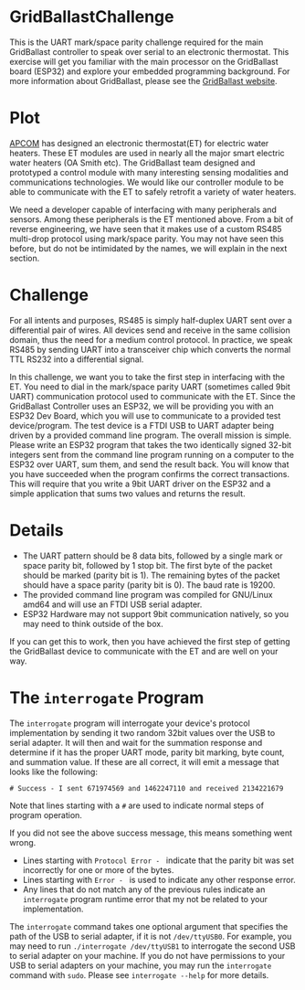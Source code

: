 # GridBallastChallenge
This is the UART mark/space parity challenge required for the main GridBallast controller to speak over serial to an electronic thermostat. This exercise will get you familiar with the main processor on the GridBallast board (ESP32) and explore your embedded programming background. For more information about GridBallast, please see the [GridBallast website](https://sites.google.com/view/gridballast/home).

# Plot
[APCOM](http://www.apcom-inc.com) has designed an electronic thermostat(ET) for electric water heaters. These ET modules are used in nearly all the major smart electric water heaters (OA Smith etc). The GridBallast team designed and prototyped a control module with many interesting sensing modalities and communications technologies. We would like our controller module to be able to communicate with the ET to safely retrofit a variety of water heaters.

We need a developer capable of interfacing with many peripherals and sensors. Among these peripherals is the ET mentioned above. From a bit of reverse engineering, we have seen that it makes use of a custom RS485 multi-drop protocol using mark/space parity. You may not have seen this before, but do not be intimidated by the names, we will explain in the next section.

# Challenge
For all intents and purposes, RS485 is simply half-duplex UART sent over a differential pair of wires. All devices send and receive in the same collision domain, thus the need for a medium control protocol. In practice, we speak RS485 by sending UART into a transceiver chip which converts the normal TTL RS232 into a differential signal.

In this challenge, we want you to take the first step in interfacing with the ET. You need to dial in the mark/space parity UART (sometimes called 9bit UART) communication protocol used to communicate with the ET. Since the GridBallast Controller uses an ESP32, we will be providing you with an ESP32 Dev Board, which you will use to communicate to a provided test device/program. The test device is a FTDI USB to UART adapter being driven by a provided command line program. The overall mission is simple. Please write an ESP32 program that takes the two identically signed 32-bit integers sent from the command line program running on a computer to the ESP32 over UART, sum them, and send the result back. You will know that you have succeeded when the program confirms the correct transactions.  This will require that you write a 9bit UART driver on the ESP32 and a simple application that sums two values and returns the result.

# Details
* The UART pattern should be 8 data bits, followed by a single mark or space parity bit, followed by 1 stop bit. The first byte of the packet should be marked (parity bit is 1). The remaining bytes of the packet should have a space parity (parity bit is 0). The baud rate is 19200.
* The provided command line program was compiled for GNU/Linux amd64 and will use an FTDI USB serial adapter.
* ESP32 Hardware may not support 9bit communication natively, so you may need to think outside of the box.

If you can get this to work, then you have achieved the first step of getting the GridBallast device to communicate with the ET and are well on your way.

# The `interrogate` Program
The `interrogate` program will interrogate your device's protocol implementation by sending it two random 32bit values over the USB to serial adapter.
It will then and wait for the summation response and determine if it has the proper UART mode, parity bit marking, byte count, and summation value.
If these are all correct, it will emit a message that looks like the following:
```
# Success - I sent 671974569 and 1462247110 and received 2134221679
```
Note that lines starting with a `#` are used to indicate normal steps of program operation.

If you did not see the above success message, this means something went wrong.
* Lines starting with `Protocol Error - ` indicate that the parity bit was set incorrectly for one or more of the bytes.
* Lines starting with `Error - ` is used to indicate any other response error.
* Any lines that do not match any of the previous rules indicate an `interrogate` program runtime error that my not be related to your implementation.

The `interrogate` command takes one optional argument that specifies the path of the USB to serial adapter, if it is not `/dev/ttyUSB0`.
For example, you may need to run `./interrogate /dev/ttyUSB1` to interrogate the second USB to serial adapter on your machine.
If you do not have permissions to your USB to serial adapters on your machine, you may run the `interrogate` command with `sudo`.
Please see `interrogate --help` for more details.
